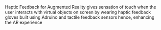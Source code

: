 Haptic Feedback for Augmented Reality gives sensation of touch when the user interacts with virtual objects on screen by wearing haptic feedback gloves built using Adruino and tactile feedback sensors hence, enhancing the AR experience

